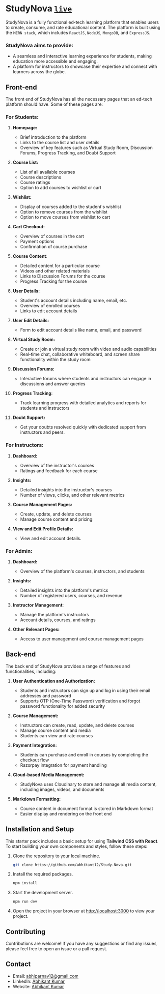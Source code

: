 # StudyNova [```live```](https://studynova-abhikant.vercel.app/)

StudyNova is a fully functional ed-tech learning platform that enables users to create, consume, and rate educational content. The platform is built using the ```MERN stack```, which includes ```ReactJS```, ```NodeJS```, ```MongoDB```, and ```ExpressJS```.

### StudyNova aims to provide:
* A seamless and interactive learning experience for students, making education more accessible and engaging.
* A platform for instructors to showcase their expertise and connect with learners across the globe.

## Front-end
The front end of StudyNova has all the necessary pages that an ed-tech platform should have. Some of these pages are:

### For Students:
1. **Homepage:**
    - Brief introduction to the platform
    - Links to the course list and user details
    - Overview of key features such as Virtual Study Room, Discussion Forums, Progress Tracking, and Doubt Support

2. **Course List:**
    - List of all available courses
    - Course descriptions
    - Course ratings
    - Option to add courses to wishlist or cart

3. **Wishlist:**
    - Display of courses added to the student's wishlist
    - Option to remove courses from the wishlist
    - Option to move courses from wishlist to cart

4. **Cart Checkout:**
    - Overview of courses in the cart
    - Payment options
    - Confirmation of course purchase

5. **Course Content:**
    - Detailed content for a particular course
    - Videos and other related materials
    - Links to Discussion Forums for the course
    - Progress Tracking for the course

6. **User Details:**
    - Student's account details including name, email, etc.
    - Overview of enrolled courses
    - Links to edit account details

7. **User Edit Details:**
    - Form to edit account details like name, email, and password

8. **Virtual Study Room:**
    - Create or join a virtual study room with video and audio capabilities
    - Real-time chat, collaborative whiteboard, and screen share functionality within the study room

9. **Discussion Forums:**
    - Interactive forums where students and instructors can engage in discussions and answer queries

10. **Progress Tracking:**
    - Track learning progress with detailed analytics and reports for students and instructors

11. **Doubt Support:**
    - Get your doubts resolved quickly with dedicated support from instructors and peers.


### For Instructors:
1. **Dashboard:**
    - Overview of the instructor's courses
    - Ratings and feedback for each course

2. **Insights:**
    - Detailed insights into the instructor's courses
    - Number of views, clicks, and other relevant metrics

3. **Course Management Pages:**
    - Create, update, and delete courses
    - Manage course content and pricing

4. **View and Edit Profile Details:**
    - View and edit account details.


### For Admin:
1. **Dashboard:**
    - Overview of the platform's courses, instructors, and students

2. **Insights:**
    - Detailed insights into the platform's metrics
    - Number of registered users, courses, and revenue

3. **Instructor Management:**
    - Manage the platform's instructors
    - Account details, courses, and ratings

4. **Other Relevant Pages:**
    - Access to user management and course management pages

## Back-end
The back end of StudyNova provides a range of features and functionalities, including:

1. **User Authentication and Authorization:**
    - Students and instructors can sign up and log in using their email addresses and password
    - Supports OTP (One-Time Password) verification and forgot password functionality for added security

2. **Course Management:**
    - Instructors can create, read, update, and delete courses
    - Manage course content and media
    - Students can view and rate courses

3. **Payment Integration:**
    - Students can purchase and enroll in courses by completing the checkout flow
    - Razorpay integration for payment handling

4. **Cloud-based Media Management:**
    - StudyNova uses Cloudinary to store and manage all media content, including images, videos, and documents

5. **Markdown Formatting:**
    - Course content in document format is stored in Markdown format
    - Easier display and rendering on the front end


## Installation and Setup

This starter pack includes a basic setup for using **Tailwind CSS with React**. To start building your own components and styles, follow these steps:

1. Clone the repository to your local machine.
    ```sh
    git clone https://github.com/abhikant12/Study-Nova.git
    ```

2. Install the required packages.
    ```sh
    npm install
    ```

3. Start the development server.
    ```sh
    npm run dev
    ```

4. Open the project in your browser at [http://localhost:3000](http://localhost:3000) to view your project.

## Contributing

Contributions are welcome! If you have any suggestions or find any issues, please feel free to open an issue or a pull request.

## Contact
- Email: abhiparnav12@gmail.com
- LinkedIn: [Abhikant Kumar](https://www.linkedin.com/in/abhikant12/)
- Website: [Abhikant Kumar](https://abhikant-portfolio.netlify.app/)
